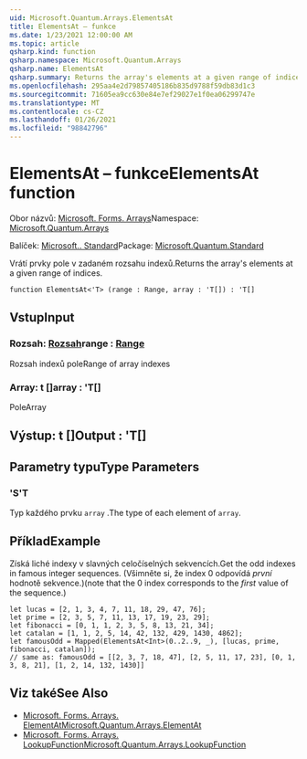 ```yaml
---
uid: Microsoft.Quantum.Arrays.ElementsAt
title: ElementsAt – funkce
ms.date: 1/23/2021 12:00:00 AM
ms.topic: article
qsharp.kind: function
qsharp.namespace: Microsoft.Quantum.Arrays
qsharp.name: ElementsAt
qsharp.summary: Returns the array's elements at a given range of indices.
ms.openlocfilehash: 295aa4e2d79857405186b835d9788f59db83d1c3
ms.sourcegitcommit: 71605ea9cc630e84e7ef29027e1f0ea06299747e
ms.translationtype: MT
ms.contentlocale: cs-CZ
ms.lasthandoff: 01/26/2021
ms.locfileid: "98842796"
---
```

# <a name="elementsat-function"></a><span data-ttu-id="17185-102">ElementsAt – funkce</span><span class="sxs-lookup"><span data-stu-id="17185-102">ElementsAt function</span></span>

<span data-ttu-id="17185-103">Obor názvů: [Microsoft. Forms. Arrays](xref:Microsoft.Quantum.Arrays)</span><span class="sxs-lookup"><span data-stu-id="17185-103">Namespace: [Microsoft.Quantum.Arrays](xref:Microsoft.Quantum.Arrays)</span></span>

<span data-ttu-id="17185-104">Balíček: [Microsoft.. Standard](https://nuget.org/packages/Microsoft.Quantum.Standard)</span><span class="sxs-lookup"><span data-stu-id="17185-104">Package: [Microsoft.Quantum.Standard](https://nuget.org/packages/Microsoft.Quantum.Standard)</span></span>


<span data-ttu-id="17185-105">Vrátí prvky pole v zadaném rozsahu indexů.</span><span class="sxs-lookup"><span data-stu-id="17185-105">Returns the array's elements at a given range of indices.</span></span>

```qsharp
function ElementsAt<'T> (range : Range, array : 'T[]) : 'T[]
```


## <a name="input"></a><span data-ttu-id="17185-106">Vstup</span><span class="sxs-lookup"><span data-stu-id="17185-106">Input</span></span>

### <a name="range--range"></a><span data-ttu-id="17185-107">Rozsah: [Rozsah](xref:microsoft.quantum.lang-ref.range)</span><span class="sxs-lookup"><span data-stu-id="17185-107">range : [Range](xref:microsoft.quantum.lang-ref.range)</span></span>

<span data-ttu-id="17185-108">Rozsah indexů pole</span><span class="sxs-lookup"><span data-stu-id="17185-108">Range of array indexes</span></span>


### <a name="array--t"></a><span data-ttu-id="17185-109">Array: t []</span><span class="sxs-lookup"><span data-stu-id="17185-109">array : 'T[]</span></span>

<span data-ttu-id="17185-110">Pole</span><span class="sxs-lookup"><span data-stu-id="17185-110">Array</span></span>



## <a name="output--t"></a><span data-ttu-id="17185-111">Výstup: t []</span><span class="sxs-lookup"><span data-stu-id="17185-111">Output : 'T[]</span></span>



## <a name="type-parameters"></a><span data-ttu-id="17185-112">Parametry typu</span><span class="sxs-lookup"><span data-stu-id="17185-112">Type Parameters</span></span>

### <a name="t"></a><span data-ttu-id="17185-113">'S</span><span class="sxs-lookup"><span data-stu-id="17185-113">'T</span></span>

<span data-ttu-id="17185-114">Typ každého prvku `array` .</span><span class="sxs-lookup"><span data-stu-id="17185-114">The type of each element of `array`.</span></span>

## <a name="example"></a><span data-ttu-id="17185-115">Příklad</span><span class="sxs-lookup"><span data-stu-id="17185-115">Example</span></span>

<span data-ttu-id="17185-116">Získá liché indexy v slavných celočíselných sekvencích.</span><span class="sxs-lookup"><span data-stu-id="17185-116">Get the odd indexes in famous integer sequences.</span></span> <span data-ttu-id="17185-117">(Všimněte si, že index 0 odpovídá _první_ hodnotě sekvence.)</span><span class="sxs-lookup"><span data-stu-id="17185-117">(note that the 0 index corresponds to the _first_ value of the sequence.)</span></span>

```qsharp
let lucas = [2, 1, 3, 4, 7, 11, 18, 29, 47, 76];
let prime = [2, 3, 5, 7, 11, 13, 17, 19, 23, 29];
let fibonacci = [0, 1, 1, 2, 3, 5, 8, 13, 21, 34];
let catalan = [1, 1, 2, 5, 14, 42, 132, 429, 1430, 4862];
let famousOdd = Mapped(ElementsAt<Int>(0..2..9, _), [lucas, prime, fibonacci, catalan]);
// same as: famousOdd = [[2, 3, 7, 18, 47], [2, 5, 11, 17, 23], [0, 1, 3, 8, 21], [1, 2, 14, 132, 1430]]
```

## <a name="see-also"></a><span data-ttu-id="17185-118">Viz také</span><span class="sxs-lookup"><span data-stu-id="17185-118">See Also</span></span>

- [<span data-ttu-id="17185-119">Microsoft. Forms. Arrays. ElementAt</span><span class="sxs-lookup"><span data-stu-id="17185-119">Microsoft.Quantum.Arrays.ElementAt</span></span>](xref:Microsoft.Quantum.Arrays.ElementAt)
- [<span data-ttu-id="17185-120">Microsoft. Forms. Arrays. LookupFunction</span><span class="sxs-lookup"><span data-stu-id="17185-120">Microsoft.Quantum.Arrays.LookupFunction</span></span>](xref:Microsoft.Quantum.Arrays.LookupFunction)